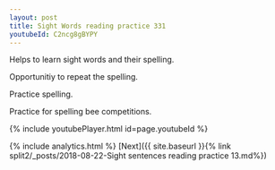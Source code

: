 ```yaml
---
layout: post
title: Sight Words reading practice 331
youtubeId: C2ncg8gBYPY
---
```

 
 
Helps to learn sight words and their spelling.

Opportunitiy to repeat the spelling. 

Practice spelling. 
 
Practice for spelling bee competitions. 
 
{% include youtubePlayer.html id=page.youtubeId %}
 
 
{% include analytics.html %} 
[Next]({{ site.baseurl }}{% link  split2/_posts/2018-08-22-Sight sentences reading practice 13.md%})
 
